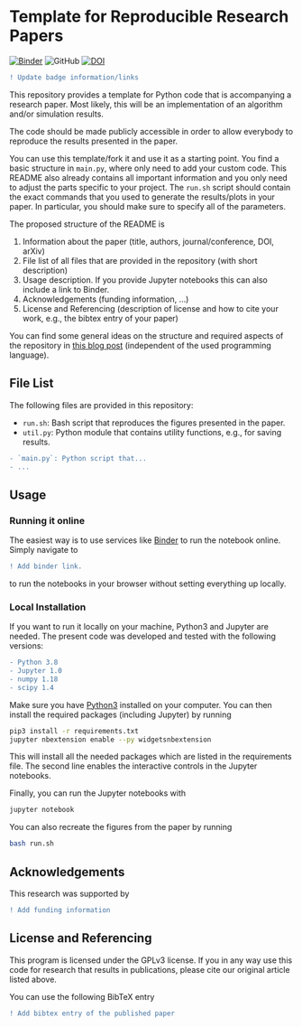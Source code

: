 # Template for Reproducible Research Papers

[![Binder](https://mybinder.org/badge_logo.svg)](https://mybinder.org/v2/gh/klb2/reproducible-paper-python-template/HEAD)
![GitHub](https://img.shields.io/github/license/klb2/reproducible-paper-python-template)
[![DOI](https://img.shields.io/badge/doi-10.1109/TWC.2022.3172760-informational)](https://doi.org/10.1109/TWC.2022.3172760)


```diff
! Update badge information/links
```

This repository provides a template for Python code that is accompanying a
research paper.
Most likely, this will be an implementation of an algorithm and/or simulation
results.

The code should be made publicly accessible in order to allow everybody to
reproduce the results presented in the paper.

You can use this template/fork it and use it as a starting point. You find a
basic structure in `main.py`, where only need to add your custom code.
This README also already contains all important information and you only need
to adjust the parts specific to your project.
The `run.sh` script should contain the exact commands that you used to generate
the results/plots in your paper. In particular, you should make sure to specify
all of the parameters.

The proposed structure of the README is
1. Information about the paper (title, authors, journal/conference, DOI, arXiv)
2. File list of all files that are provided in the repository (with short
   description)
3. Usage description. If you provide Jupyter notebooks this can also include a
   link to Binder.
4. Acknowledgements (funding information, ...)
5. License and Referencing (description of license and how to cite your work,
   e.g., the bibtex entry of your paper)

You can find some general ideas on the structure and required aspects of the
repository in [this blog
post](https://klb2.gitlab.io/writing/python/2021/12/20/reproducible-papers.html)
(independent of the used programming language).


## File List
The following files are provided in this repository:

- `run.sh`: Bash script that reproduces the figures presented in the paper.
- `util.py`: Python module that contains utility functions, e.g., for saving results.
```diff
- `main.py`: Python script that...
- ...
```

## Usage
### Running it online
The easiest way is to use services like [Binder](https://mybinder.org/) to run
the notebook online. Simply navigate to
```diff
! Add binder link.
```
to run the notebooks in your browser without setting everything up locally.

### Local Installation
If you want to run it locally on your machine, Python3 and Jupyter are needed.
The present code was developed and tested with the following versions:
```diff
- Python 3.8
- Jupyter 1.0
- numpy 1.18
- scipy 1.4
```

Make sure you have [Python3](https://www.python.org/downloads/) installed on
your computer.
You can then install the required packages (including Jupyter) by running
```bash
pip3 install -r requirements.txt
jupyter nbextension enable --py widgetsnbextension
```
This will install all the needed packages which are listed in the requirements 
file. The second line enables the interactive controls in the Jupyter
notebooks.

Finally, you can run the Jupyter notebooks with
```bash
jupyter notebook
```

You can also recreate the figures from the paper by running
```bash
bash run.sh
```


## Acknowledgements
This research was supported by
```diff
! Add funding information
```


## License and Referencing
This program is licensed under the GPLv3 license. If you in any way use this
code for research that results in publications, please cite our original
article listed above.

You can use the following BibTeX entry
```diff
! Add bibtex entry of the published paper
```
